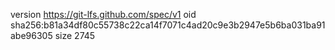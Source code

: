 version https://git-lfs.github.com/spec/v1
oid sha256:b81a34df80c55738c22ca14f7071c4ad20c9e3b2947e5b6ba031ba91abe96305
size 2745
